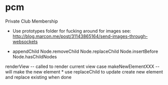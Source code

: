 pcm
===

Private Club Membership

* Use prototypes folder for fucking around
for images see:
http://blog.marcon.me/post/31143865164/send-images-through-websockets


* appendChild
Node.removeChild
Node.replaceChild
Node.insertBefore
Node.hasChildNodes


renderView -- called to render current view
    case makeNewElementXXX -- will make the new element
    * use replaceChild to update
    create new element and replace existing when done


